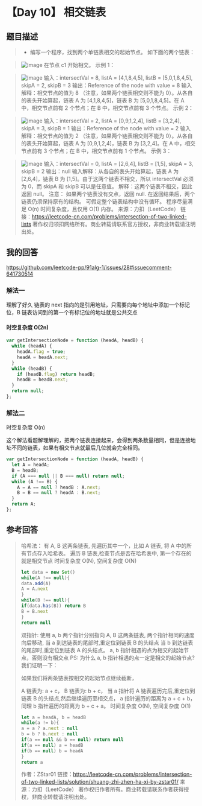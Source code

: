 # 【Day 10】 相交链表

## 题目描述

> - 编写一个程序，找到两个单链表相交的起始节点。
>   如下面的两个链表：

> ![image](https://user-images.githubusercontent.com/38604634/84168838-77d79200-aaaa-11ea-92f5-eb50231d0669.png)
> 在节点 c1 开始相交。
> 示例 1：

> ![image](https://user-images.githubusercontent.com/38604634/84168864-80c86380-aaaa-11ea-978f-f8f479fb84e4.png)
> 输入：intersectVal = 8, listA = [4,1,8,4,5], listB = [5,0,1,8,4,5], skipA = 2, skipB = 3
> 输出：Reference of the node with value = 8
> 输入解释：相交节点的值为 8 （注意，如果两个链表相交则不能为 0）。从各自的表头开始算起，链表 A 为 [4,1,8,4,5]，链表 B 为 [5,0,1,8,4,5]。在 A 中，相交节点前有 2 个节点；在 B 中，相交节点前有 3 个节点。
> 示例 2：

> ![image](https://user-images.githubusercontent.com/38604634/84168917-8de55280-aaaa-11ea-9e41-fb6f49fcc9ef.png)
> 输入：intersectVal = 2, listA = [0,9,1,2,4], listB = [3,2,4], skipA = 3, skipB = 1
> 输出：Reference of the node with value = 2
> 输入解释：相交节点的值为 2 （注意，如果两个链表相交则不能为 0）。从各自的表头开始算起，链表 A 为 [0,9,1,2,4]，链表 B 为 [3,2,4]。在 A 中，相交节点前有 3 个节点；在 B 中，相交节点前有 1 个节点。
> 示例 3：

> ![image](https://user-images.githubusercontent.com/38604634/84168956-9ccc0500-aaaa-11ea-8541-f3245f91ec73.png)
> 输入：intersectVal = 0, listA = [2,6,4], listB = [1,5], skipA = 3, skipB = 2
> 输出：null
> 输入解释：从各自的表头开始算起，链表 A 为 [2,6,4]，链表 B 为 [1,5]。由于这两个链表不相交，所以 intersectVal 必须为 0，而 skipA 和 skipB 可以是任意值。
> 解释：这两个链表不相交，因此返回 null。
> 注意：
> 如果两个链表没有交点，返回 null.
> 在返回结果后，两个链表仍须保持原有的结构。
> 可假定整个链表结构中没有循环。
> 程序尽量满足 O(n) 时间复杂度，且仅用 O(1) 内存。
> 来源：力扣（LeetCode）
> 链接：https://leetcode-cn.com/problems/intersection-of-two-linked-lists
> 著作权归领扣网络所有。商业转载请联系官方授权，非商业转载请注明出处。

## 我的回答

https://github.com/leetcode-pp/91alg-1/issues/28#issuecomment-641730514

### 解法一

理解了好久 链表的 next 指向的是引用地址，只需要向每个地址中添加一个标记位，B 链表访问到的第一个有标记位的地址就是公共交点

#### 时空复杂度 O(2n)

```js
var getIntersectionNode = function (headA, headB) {
  while (headA) {
    headA.flag = true;
    headA = headA.next;
  }
  while (headB) {
    if (headB.flag) return headB;
    headB = headB.next;
  }
  return null;
};
```

### 解法二

时空复杂度 O(n)

这个解法看题解理解的，把两个链表连接起来，会得到两条数量相同，但是连接地址不同的链表，如果有相交节点就最后几位就会完全相同。

```js
var getIntersectionNode = function (headA, headB) {
  let A = headA;
  B = headB;
  if (A === null || B === null) return null;
  while (A !== B) {
    A = A == null ? headB : A.next;
    B = B == null ? headA : B.next;
  }
  return A;
};
```

## 参考回答

> 哈希法：
> 有 A, B 这两条链表, 先遍历其中一个，比如 A 链表,
> 将 A 中的所有节点存入哈希表。
> 遍历 B 链表,检查节点是否在哈希表中,
> 第一个存在的就是相交节点
> 时间复杂度 O(N), 空间复杂度 O(N)
> ``` js
> let data = new Set()
> while(A !== null){
> data.add(A)
> A = A.next
> }
> while(B !== null){
> if(data.has(B)) return B
> B = B.next
> }
> return null
> ```
> 双指针:
> 使用 a, b 两个指针分别指向 A, B 这两条链表, 两个指针相同的速度向后移动,
> 当 a 到达链表的尾部时,重定位到链表 B 的头结点
> 当 b 到达链表的尾部时,重定位到链表 A 的头结点。
> a, b 指针相遇的点为相交的起始节点，否则没有相交点
> PS: 为什么 a, b 指针相遇的点一定是相交的起始节点? 我们证明一下：
>
> 如果我们将两条链表按相交的起始节点继续截断，
>
> A 链表为: a + c，
> B 链表为: b + c，
> 当 a 指针将 A 链表遍历完后,重定位到链表 B 的头结点,然后继续遍历至相交点，
> a 指针遍历的距离为 a + c + b，
> 同理 b 指针遍历的距离为 b + c + a。
> 时间复杂度 O(N), 空间复杂度 O(1)
>```js
> let a = headA, b = headB
> while(a != b){
> a = a ? a.next : null
> b = b ? b.next : null
> if(a == null && b == null) return null
> if(a == null) a = headB
> if(b == null) b = headA  
> }
> return a
>```
> 作者：ZStar01
> 链接：https://leetcode-cn.com/problems/intersection-of-two-linked-lists/solution/shuang-zhi-zhen-ha-xi-by-zstar01/
> 来源：力扣（LeetCode）
> 著作权归作者所有。商业转载请联系作者获得授权，非商业转载请注明出处。
